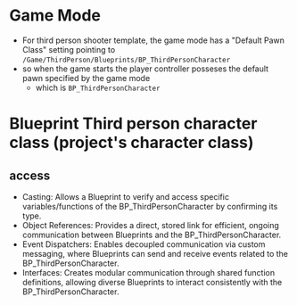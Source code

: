 # Game Mode

- For third person shooter template, the game mode has a "Default Pawn Class" setting pointing to `/Game/ThirdPerson/Blueprints/BP_ThirdPersonCharacter`
- so when the game starts the player controller posseses the default pawn specified by the game mode
  - which is `BP_ThirdPersonCharacter`

# Blueprint Third person character class (project's character class)

## access

- Casting: Allows a Blueprint to verify and access specific variables/functions of the BP_ThirdPersonCharacter by confirming its type.
- Object References: Provides a direct, stored link for efficient, ongoing communication between Blueprints and the BP_ThirdPersonCharacter.
- Event Dispatchers: Enables decoupled communication via custom messaging, where Blueprints can send and receive events related to the BP_ThirdPersonCharacter.
- Interfaces: Creates modular communication through shared function definitions, allowing diverse Blueprints to interact consistently with the BP_ThirdPersonCharacter.
